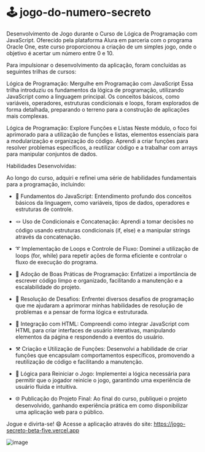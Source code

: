# :joystick: jogo-do-numero-secreto

Desenvolvimento de Jogo durante o Curso de Lógica de Programação com JavaScript. Oferecido pela plataforma Alura em parceria com o programa Oracle One, este curso proporcionou a criação de um simples jogo, onde o objetivo é acertar um número entre 0 e 10.

Para impulsionar o desenvolvimento da aplicação, foram concluídas as seguintes trilhas de cursos:

Lógica de Programação: Mergulhe em Programação com JavaScript
Essa trilha introduziu os fundamentos da lógica de programação, utilizando JavaScript como a linguagem principal. Os conceitos básicos, como variáveis, operadores, estruturas condicionais e loops, foram explorados de forma detalhada, preparando o terreno para a construção de aplicações mais complexas.

Lógica de Programação: Explore Funções e Listas
Neste módulo, o foco foi aprimorado para a utilização de funções e listas, elementos essenciais para a modularização e organização do código. Aprendi a criar funções para resolver problemas específicos, a reutilizar código e a trabalhar com arrays para manipular conjuntos de dados.

Habilidades Desenvolvidas:

Ao longo do curso, adquiri e refinei uma série de habilidades fundamentais para a programação, incluindo:

- :page_with_curl: Fundamentos do JavaScript: Entendimento profundo dos conceitos básicos da linguagem, como variáveis, tipos de dados, operadores e estruturas de controle.

- :knot: Uso de Condicionais e Concatenação: Aprendi a tomar decisões no código usando estruturas condicionais (if, else) e a manipular strings através da concatenação.

- :curly_loop: Implementação de Loops e Controle de Fluxo: Dominei a utilização de loops (for, while) para repetir ações de forma eficiente e controlar o fluxo de execução do programa.

- :purple_heart: Adoção de Boas Práticas de Programação: Enfatizei a importância de escrever código limpo e organizado, facilitando a manutenção e a escalabilidade do projeto.

- :muscle: Resolução de Desafios: Enfrentei diversos desafios de programação que me ajudaram a aprimorar minhas habilidades de resolução de problemas e a pensar de forma lógica e estruturada.

- :page_facing_up: Integração com HTML: Compreendi como integrar JavaScript com HTML para criar interfaces de usuário interativas, manipulando elementos da página e respondendo a eventos do usuário.

- :hammer_and_pick: Criação e Utilização de Funções: Desenvolvi a habilidade de criar funções que encapsulam comportamentos específicos, promovendo a reutilização de código e facilitando a manutenção.

- :game_die: Lógica para Reiniciar o Jogo: Implementei a lógica necessária para permitir que o jogador reinicie o jogo, garantindo uma experiência de usuário fluida e intuitiva.

- :globe_with_meridians: Publicação do Projeto Final: Ao final do curso, publiquei o projeto desenvolvido, ganhando experiência prática em como disponibilizar uma aplicação web para o público.

Jogue e divirta-se! :smile: Acesse a aplicação através do site: https://jogo-secreto-beta-five.vercel.app

![image](https://github.com/p-ortilho/jogo-do-numero-secreto/assets/115674531/fc992023-8ba5-45ef-97d8-9ad5260e0658)
